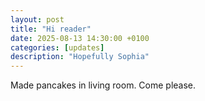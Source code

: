 ```yaml
---
layout: post
title: "Hi reader"
date: 2025-08-13 14:30:00 +0100
categories: [updates]
description: "Hopefully Sophia"
---
```

Made pancakes in living room. Come please. 
